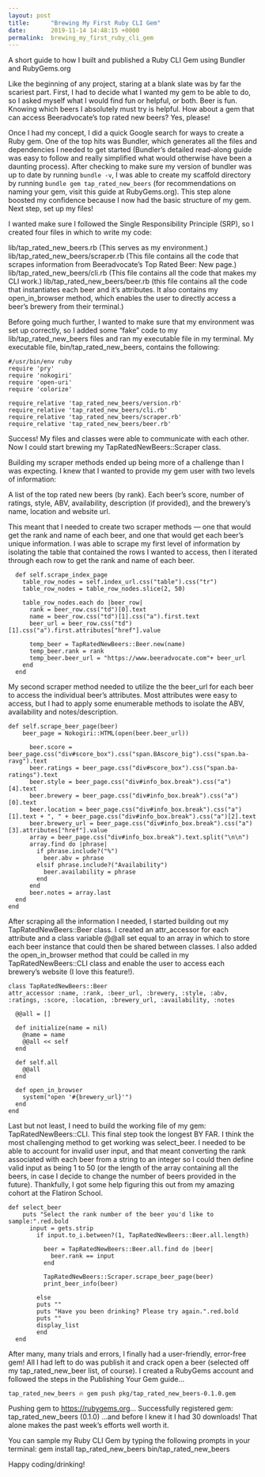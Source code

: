 ```yaml
---
layout: post
title:      "Brewing My First Ruby CLI Gem"
date:       2019-11-14 14:48:15 +0000
permalink:  brewing_my_first_ruby_cli_gem
---
```


A short guide to how I built and published a Ruby CLI Gem using Bundler and RubyGems.org

Like the beginning of any project, staring at a blank slate was by far the scariest part. First, I had to decide what I wanted my gem to be able to do, so I asked myself what I would find fun or helpful, or both. Beer is fun. Knowing which beers I absolutely must try is helpful. How about a gem that can access Beeradvocate’s top rated new beers? Yes, please!

Once I had my concept, I did a quick Google search for ways to create a Ruby gem. One of the top hits was Bundler, which generates all the files and dependencies I needed to get started (Bundler’s detailed read-along guide was easy to follow and really simplified what would otherwise have been a daunting process). After checking to make sure my version of bundler was up to date by running `bundle -v`, I was able to create my scaffold directory by running `bundle gem tap_rated_new_beers` (for recommendations on naming your gem, visit this guide at RubyGems.org). This step alone boosted my confidence because I now had the basic structure of my gem. Next step, set up my files!

I wanted make sure I followed the Single Responsibility Principle (SRP), so I created four files in which to write my code:

lib/tap_rated_new_beers.rb (This serves as my environment.)
lib/tap_rated_new_beers/scraper.rb (This file contains all the code that scrapes information from Beeradvocate’s Top Rated Beer: New page.)
lib/tap_rated_new_beers/cli.rb (This file contains all the code that makes my CLI work.)
lib/tap_rated_new_beers/beer.rb (this file contains all the code that instantiates each beer and it’s attributes. It also contains my open_in_browser method, which enables the user to directly access a beer’s brewery from their terminal.)

Before going much further, I wanted to make sure that my environment was set up correctly, so I added some “fake” code to my lib/tap_rated_new_beers files and ran my executable file in my terminal. My executable file, bin/tap_rated_new_beers, contains the following:
```
#/usr/bin/env ruby
require 'pry'
require 'nokogiri'
require 'open-uri'
require 'colorize'

require_relative 'tap_rated_new_beers/version.rb'
require_relative 'tap_rated_new_beers/cli.rb'
require_relative 'tap_rated_new_beers/scraper.rb'
require_relative 'tap_rated_new_beers/beer.rb'
```

Success! My files and classes were able to communicate with each other. Now I could start brewing my TapRatedNewBeers::Scraper class.

Building my scraper methods ended up being more of a challenge than I was expecting. I knew that I wanted to provide my gem user with two levels of information:

A list of the top rated new beers (by rank).
Each beer’s score, number of ratings, style, ABV, availability, description (if provided), and the brewery’s name, location and website url.

This meant that I needed to create two scraper methods — one that would get the rank and name of each beer, and one that would get each beer’s unique information. I was able to scrape my first level of information by isolating the table that contained the rows I wanted to access, then I iterated through each row to get the rank and name of each beer.

```
  def self.scrape_index_page
    table_row_nodes = self.index_url.css("table").css("tr")
    table_row_nodes = table_row_nodes.slice(2, 50)

    table_row_nodes.each do |beer_row|
      rank = beer_row.css("td")[0].text
      name = beer_row.css("td")[1].css("a").first.text
      beer_url = beer_row.css("td")[1].css("a").first.attributes["href"].value

      temp_beer = TapRatedNewBeers::Beer.new(name)
      temp_beer.rank = rank
      temp_beer.beer_url = "https://www.beeradvocate.com"+ beer_url
    end
  end
```
	
My second scraper method needed to utilize the the beer_url for each beer to access the individual beer’s attributes. Most attributes were easy to access, but I had to apply some enumerable methods to isolate the ABV, availability and notes/description.

```
def self.scrape_beer_page(beer)
    beer_page = Nokogiri::HTML(open(beer.beer_url))

      beer.score = beer_page.css("div#score_box").css("span.BAscore_big").css("span.ba-ravg").text
      beer.ratings = beer_page.css("div#score_box").css("span.ba-ratings").text
      beer.style = beer_page.css("div#info_box.break").css("a")[4].text
      beer.brewery = beer_page.css("div#info_box.break").css("a")[0].text
      beer.location = beer_page.css("div#info_box.break").css("a")[1].text + ", " + beer_page.css("div#info_box.break").css("a")[2].text
      beer.brewery_url = beer_page.css("div#info_box.break").css("a")[3].attributes["href"].value
      array = beer_page.css("div#info_box.break").text.split("\n\n")
      array.find do |phrase|
        if phrase.include?("%")
          beer.abv = phrase
        elsif phrase.include?("Availability")
          beer.availability = phrase
        end
      end
      beer.notes = array.last
  end
end
```

After scraping all the information I needed, I started building out my TapRatedNewBeers::Beer class. I created an attr_accessor for each attribute and a class variable @@all set equal to an array in which to store each beer instance that could then be shared between classes. I also added the open_in_browser method that could be called in my TapRatedNewBeers::CLI class and enable the user to access each brewery’s website (I love this feature!).

```
class TapRatedNewBeers::Beer
attr_accessor :name, :rank, :beer_url, :brewery, :style, :abv, :ratings, :score, :location, :brewery_url, :availability, :notes

  @@all = []

  def initialize(name = nil)
    @name = name
    @@all << self
  end

  def self.all
    @@all
  end

  def open_in_browser
    system("open '#{brewery_url}'")
  end
end
```

Last but not least, I need to build the working file of my gem: TapRatedNewBeers::CLI. This final step took the longest BY FAR. I think the most challenging method to get working was select_beer. I needed to be able to account for invalid user input, and that meant converting the rank associated with each beer from a string to an integer so I could then define valid input as being 1 to 50 (or the length of the array containing all the beers, in case I decide to change the number of beers provided in the future). Thankfully, I got some help figuring this out from my amazing cohort at the Flatiron School.

```
def select_beer
    puts "Select the rank number of the beer you'd like to sample:".red.bold
      input = gets.strip
        if input.to_i.between?(1, TapRatedNewBeers::Beer.all.length)

          beer = TapRatedNewBeers::Beer.all.find do |beer|
            beer.rank == input
          end

          TapRatedNewBeers::Scraper.scrape_beer_page(beer)
          print_beer_info(beer)

        else
        puts ""
        puts "Have you been drinking? Please try again.".red.bold
        puts ""
        display_list
        end
  end
```
	
After many, many trials and errors, I finally had a user-friendly, error-free gem! All I had left to do was publish it and crack open a beer (selected off my tap_rated_new_beer list, of course). I created a RubyGems account and followed the steps in the Publishing Your Gem guide…

`tap_rated_new_beers 🔥 gem push pkg/tap_rated_new_beers-0.1.0.gem`

Pushing gem to https://rubygems.org...
Successfully registered gem: tap_rated_new_beers (0.1.0)
…and before I knew it I had 30 downloads! That alone makes the past week’s efforts well worth it.

You can sample my Ruby CLI Gem by typing the following prompts in your terminal:
gem install tap_rated_new_beers
bin/tap_rated_new_beers

Happy coding/drinking!
